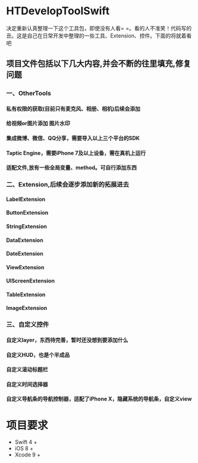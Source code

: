 # HTDevelopToolSwift
决定重新认真整理一下这个工具包，即使没有人看= =。看的人不准笑！代码写的丑。这是自己在日常开发中整理的一些工具、Extension、控件。下面的将就着看吧
## 项目文件包括以下几大内容,并会不断的往里填充,修复问题
### 一、OtherTools
#### 私有权限的获取(目前只有麦克风、相册、相机)后续会添加
#### 给视频or图片添加 图片水印
#### 集成微博、微信、QQ分享，需要导入以上三个平台的SDK
#### Taptic Engine，需要iPhone 7及以上设备，需在真机上运行
#### 适配文件,放有一些全局变量、method。可自行添加东西
### 二、Extension,后续会逐步添加新的拓展进去
#### LabelExtension
#### ButtonExtension
#### StringExtension
#### DataExtension
#### DateExtension
#### ViewExtension
#### UIScreenExtension
#### TableExtension
#### ImageExtension
### 三、自定义控件
#### 自定义layer，东西待完善，暂时还没想到要添加什么
#### 自定义HUD，也是个半成品
#### 自定义滚动标题栏
#### 自定义时间选择器
#### 自定义导航条的导航控制器，适配了iPhone X，隐藏系统的导航条，自定义view
# 项目要求
* Swift 4 + 
* iOS 8 +
* Xcode 9 +
